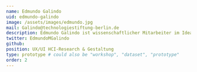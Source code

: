 ```yaml
---
name: Edmundo Galindo
uid: edmundo-galindo
image: /assets/images/edmundo.jpg
mail: Galindo@technologiestiftung-berlin.de
description: Edmundo Galindo ist wissenschaftlicher Mitarbeiter im Ideation & Prototyping Lab der Technologiestiftung Berlin im Bereich User Experience, User Interface, Design Thinking und Projektmanagement. Er hat Industrie Design an der UDK Berlin und Interface Design an der FH Potsdam studiert. Er arbeitet zur Zeit am Projekt Bürgerterminals für die Zentral- und Landes Bibliothek Berlin (ZLB). Sein Interesse liegt in Research, Konzeption und Gestaltung von Digitalanwendungen mit zukunftsorientierten Visionen.
twitter: EdmundoMGalindo
github:
position: UX/UI HCI-Research & Gestaltung
type: prototype # could also be "workshop", "dataset", "prototype"
order: 2
---
```

